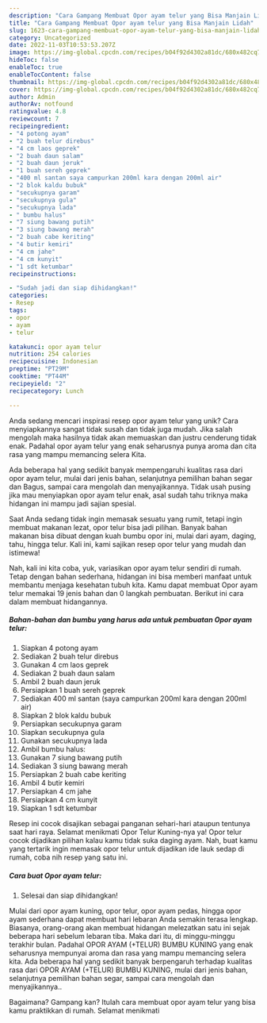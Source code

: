 ```yaml
---
description: "Cara Gampang Membuat Opor ayam telur yang Bisa Manjain Lidah"
title: "Cara Gampang Membuat Opor ayam telur yang Bisa Manjain Lidah"
slug: 1623-cara-gampang-membuat-opor-ayam-telur-yang-bisa-manjain-lidah
category: Uncategorized
date: 2022-11-03T10:53:53.207Z
image: https://img-global.cpcdn.com/recipes/b04f92d4302a81dc/680x482cq70/opor-ayam-telur-foto-resep-utama.jpg
hideToc: false
enableToc: true
enableTocContent: false
thumbnail: https://img-global.cpcdn.com/recipes/b04f92d4302a81dc/680x482cq70/opor-ayam-telur-foto-resep-utama.jpg
cover: https://img-global.cpcdn.com/recipes/b04f92d4302a81dc/680x482cq70/opor-ayam-telur-foto-resep-utama.jpg
author: Admin
authorAv: notfound
ratingvalue: 4.8
reviewcount: 7
recipeingredient:
- "4 potong ayam"
- "2 buah telur direbus"
- "4 cm laos geprek"
- "2 buah daun salam"
- "2 buah daun jeruk"
- "1 buah sereh geprek"
- "400 ml santan saya campurkan 200ml kara dengan 200ml air"
- "2 blok kaldu bubuk"
- "secukupnya garam"
- "secukupnya gula"
- "secukupnya lada"
- " bumbu halus"
- "7 siung bawang putih"
- "3 siung bawang merah"
- "2 buah cabe keriting"
- "4 butir kemiri"
- "4 cm jahe"
- "4 cm kunyit"
- "1 sdt ketumbar"
recipeinstructions:

- "Sudah jadi dan siap dihidangkan!"
categories:
- Resep
tags:
- opor
- ayam
- telur

katakunci: opor ayam telur 
nutrition: 254 calories
recipecuisine: Indonesian
preptime: "PT29M"
cooktime: "PT44M"
recipeyield: "2"
recipecategory: Lunch

---
```





Anda sedang mencari inspirasi resep opor ayam telur yang unik? Cara menyiapkannya sangat tidak susah dan tidak juga mudah. Jika salah mengolah maka hasilnya tidak akan memuaskan dan justru cenderung tidak enak. Padahal opor ayam telur yang enak seharusnya punya aroma dan cita rasa yang mampu memancing selera Kita.





Ada beberapa hal yang sedikit banyak mempengaruhi kualitas rasa dari opor ayam telur, mulai dari jenis bahan, selanjutnya pemilihan bahan segar dan Bagus, sampai cara mengolah dan menyajikannya. Tidak usah pusing jika mau menyiapkan opor ayam telur enak,      asal sudah tahu triknya maka hidangan ini mampu jadi sajian spesial.














Saat Anda sedang tidak ingin memasak sesuatu yang rumit, tetapi ingin membuat makanan lezat, opor telur bisa jadi pilihan. Banyak bahan makanan bisa dibuat dengan kuah bumbu opor ini, mulai dari ayam, daging, tahu, hingga telur. Kali ini, kami sajikan resep opor telur yang mudah dan istimewa!






Nah, kali ini kita coba, yuk, variasikan opor ayam telur sendiri di rumah. Tetap dengan bahan sederhana, hidangan ini bisa memberi manfaat untuk membantu menjaga kesehatan tubuh kita. Kamu dapat membuat Opor ayam telur memakai 19 jenis bahan dan 0 langkah pembuatan. Berikut ini cara dalam membuat hidangannya.

<!--inarticleads1-->

##### Bahan-bahan dan bumbu yang harus ada untuk pembuatan Opor ayam telur:

1. Siapkan 4 potong ayam
1. Sediakan 2 buah telur direbus
1. Gunakan 4 cm laos geprek
1. Sediakan 2 buah daun salam
1. Ambil 2 buah daun jeruk
1. Persiapkan 1 buah sereh geprek
1. Sediakan 400 ml santan (saya campurkan 200ml kara dengan 200ml air)
1. Siapkan 2 blok kaldu bubuk
1. Persiapkan secukupnya garam
1. Siapkan secukupnya gula
1. Gunakan secukupnya lada
1. Ambil  bumbu halus:
1. Gunakan 7 siung bawang putih
1. Sediakan 3 siung bawang merah
1. Persiapkan 2 buah cabe keriting
1. Ambil 4 butir kemiri
1. Persiapkan 4 cm jahe
1. Persiapkan 4 cm kunyit
1. Siapkan 1 sdt ketumbar


Resep ini cocok disajikan sebagai panganan sehari-hari ataupun tentunya saat hari raya. Selamat menikmati Opor Telur Kuning-nya ya! Opor telur cocok dijadikan pilihan kalau kamu tidak suka daging ayam. Nah, buat kamu yang tertarik ingin memasak opor telur untuk dijadikan ide lauk sedap di rumah, coba nih resep yang satu ini. 

<!--inarticleads2-->

##### Cara buat Opor ayam telur:


1. Selesai dan siap dihidangkan!

Mulai dari opor ayam kuning, opor telur, opor ayam pedas, hingga opor ayam sederhana dapat membuat hari lebaran Anda semakin terasa lengkap. Biasanya, orang-orang akan membuat hidangan melezatkan satu ini sejak beberapa hari sebelum lebaran tiba. Maka dari itu, di minggu-minggu terakhir bulan. Padahal OPOR AYAM (+TELUR) BUMBU KUNING yang enak seharusnya mempunyai aroma dan rasa yang mampu memancing selera kita. Ada beberapa hal yang sedikit banyak berpengaruh terhadap kualitas rasa dari OPOR AYAM (+TELUR) BUMBU KUNING, mulai dari jenis bahan, selanjutnya pemilihan bahan segar, sampai cara mengolah dan menyajikannya.. 

Bagaimana? Gampang kan? Itulah cara membuat opor ayam telur yang bisa kamu praktikkan di rumah. Selamat menikmati
